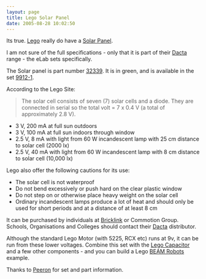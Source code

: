 ```yaml
---
layout: page
title: Lego Solar Panel
date: 2005-08-28 10:02:50
---
```

Its true. [Lego](/wiki/lego.html "The best known construction toy") really do have a [Solar Panel](/wiki/solar_panel.html "Solar Panel").

I am not sure of the full specifications - only that it is part of their [Dacta](/wiki/dacta.html "DACTA") range - the eLab sets specifically.

The Solar panel is part number [32339](http://www.peeron.com/inv/parts/32339). It is in green, and is available in the set [9912-1](http://www.peeron.com/inv/sets/9912-1).

According to the Lego Site:

> The solar cell consists of seven (7) solar cells and a diode. They are connected in serial so the total volt = 7 x 0.4 V (a total of approximately 2.8 V).

* 3 V, 200 mA at full sun outdoors
* 3 V, 100 mA at full sun indoors through window
* 2.5 V, 8 mA with light from 60 W incandescent lamp with 25 cm distance to solar cell (2000 lx)
* 2.5 V, 40 mA with light from 60 W incandescent lamp with 8 cm distance to solar cell (10,000 lx)

Lego also offer the following cautions for its use:

* The solar cell is not waterproof
* Do not bend excessively or push hard on the clear plastic window
* Do not step on or otherwise place heavy weight on the solar cell
* Ordinary incandescent lamps produce a lot of heat and should only be used for short periods and at a distance of at least 8 cm

It can be purchased by individuals at [Bricklink](/wiki/bricklink.html "Lego Trading Community") or Commotion Group. Schools, Organisations and Colleges should contact their [Dacta](/wiki/dacta.html "DACTA") distributor.

Although the standard Lego Motor (with 5225, RCX etc) runs at 9v, it can be run from these lower voltages.  Combine this set with the [Lego Capacitor](/wiki/lego_capacitor.html "Lego Capacitor") and a few other components - and you can build a Lego [BEAM Robots](/wiki/beam_robots.html "Biology, Electronics, Aesthetics and Mechanics") example.

Thanks to [Peeron](/wiki/peeron.html "Online database of Lego Sets and Parts") for set and part information.
